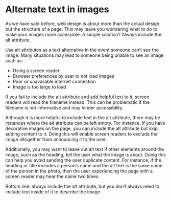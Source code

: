 # Alternate text in images

As we have said before, web design is about more than the actual design, but the structure of a page. This may leave you wondering what to do to make your images more accessible. A simple solution? Always include the alt attribute.

Use alt attributes as a text alternative in the event someone can’t see the image. Many situations may lead to someone being unable to see an image such as:

* Using a screen reader
* Browser preferences by user to not load images
* Poor or unavailable internet connection
* Image is too large to load

If you fail to include the alt attribute and add helpful text to it, screen readers will read the filename instead. This can be problematic if the filename is not informative and may hinder accessibility.

Although it is more helpful to include text in the alt attribute, there may be instances where the alt attribute can be left empty. For instance, if you have decorative images on the page, you can include the alt attribute but skip adding content to it. Doing this will enable screen readers to exclude the image altogether from announcing it to the user.

Additionally, you may want to leave out alt text if other elements around the image, such as the heading, tell the user what the image is about. Doing this can help you avoid sending the user duplicate content. For instance, if the heading or title includes a person’s name and the alt text is the same name of the person in the photo, then the user experiencing the page with a screen reader may hear the name two times.

Bottom line: always include the alt attribute, but you don’t always need to include text inside of it to describe the image.

